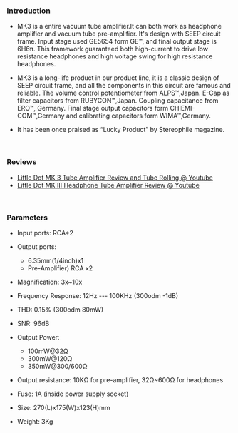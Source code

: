 ### Introduction

- MK3 is a entire vacuum tube amplifier.It can both work as headphone amplifier and vacuum tube pre-amplifier. It's design with SEEP circuit frame. Input stage used GE5654 form GE™, and final output stage is 6H6π. This framework guaranteed both high-current to drive low resistance headphones and high voltage swing for high resistance headphones.

- MK3 is a long-life product in our product line, it is a classic design of SEEP circuit frame, and all the components in this circuit are famous and reliable. The volume control potentiometer from ALPS™,Japan. E-Cap as filter capacitors from RUBYCON™,Japan. Coupling capacitance from ERO™, Germany. Final stage output capacitors form CHIEMI-COM™,Germany and calibrating capacitors form WIMA™,Germany.

- It has been once praised as “Lucky Product” by Stereophile magazine.

<BR>

### Reviews

- [Little Dot MK 3 Tube Amplifier Review and Tube Rolling @ Youtube](https://www.youtube.com/watch?v=7MeH9C4_Zi0)
- [Little Dot MK III Headphone Tube Amplifier Review @ Youtube](https://www.youtube.com/watch?v=wO2il7SRzn4)

<BR>

### Parameters

- Input ports: RCA*2

- Output ports: 
  - 6.35mm(1/4inch)x1
  - Pre-Amplifier) RCA x2 

- Magnification: 3x~10x

- Frequency Response: 12Hz --- 100KHz (300odm -1dB)

- THD: 0.15%  (300odm 80mW)

- SNR: 96dB

- Output Power: 
  - 100mW@32Ω
  - 300mW@120Ω
  - 350mW@300/600Ω

- Output resistance: 10KΩ for pre-amplifier, 32Ω~600Ω for headphones

- Fuse: 1A (inside power supply socket)

- Size: 270(L)x175(W)x123(H)mm

- Weight: 3Kg